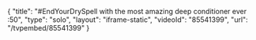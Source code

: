 {
    "title": "#EndYourDrySpell with the most amazing deep conditioner ever :50",
    "type": "solo",
    "layout": "iframe-static",
    "videoId": "85541399",
    "url": "\/tvpembed\/85541399"
}